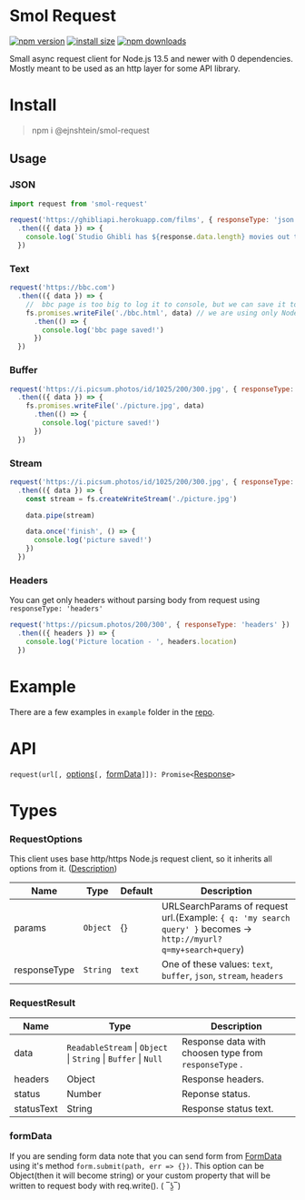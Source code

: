 # Smol Request

[![npm version](https://img.shields.io/npm/v/@ejnshtein/smol-request.svg?style=flat-square)](https://www.npmjs.org/package/@ejnshtein/smol-request)
[![install size](https://packagephobia.now.sh/badge?p=@ejnshtein/smol-request)](https://packagephobia.now.sh/result?p=@ejnshtein/smol-request)
[![npm downloads](https://img.shields.io/npm/dm/@ejnshtein/smol-request.svg?style=flat-square)](http://npm-stat.com/charts.html?package=@ejnshtein/smol-request)

Small async request client for Node.js 13.5 and newer with 0 dependencies.  
Mostly meant to be used as an http layer for some API library.

# Install

>npm i @ejnshtein/smol-request

## Usage

### JSON

```js
import request from 'smol-request'

request('https://ghibliapi.herokuapp.com/films', { responseType: 'json' })
  .then(({ data }) => {
    console.log(`Studio Ghibli has ${response.data.length} movies out there!`)
  })
```

### Text

```js
request('https://bbc.com')
  .then(({ data }) => {
    //  bbc page is too big to log it to console, but we can save it to the drive!
    fs.promises.writeFile('./bbc.html', data) // we are using only Node 13.5 and newer and promises are stable here
      .then(() => {
        console.log('bbc page saved!')
      })
  })
```

### Buffer

```js
request('https://i.picsum.photos/id/1025/200/300.jpg', { responseType: 'buffer' })
  .then(({ data }) => {
    fs.promises.writeFile('./picture.jpg', data)
      .then(() => {
        console.log('picture saved!')
      })
  })
```

### Stream

```js
request('https://i.picsum.photos/id/1025/200/300.jpg', { responseType: 'stream' })
  .then(({ data }) => {
    const stream = fs.createWriteStream('./picture.jpg')

    data.pipe(stream)

    data.once('finish', () => {
      console.log('picture saved!')
    })
  })
```

### Headers

You can get only headers without parsing body from request using `responseType: 'headers'`

```js
request('https://picsum.photos/200/300', { responseType: 'headers' })
  .then(({ headers }) => {
    console.log('Picture location - ', headers.location)
  })
```

# Example

There are a few examples in `example` folder in the [repo](https://github.com/ejnshtein/smol-request/tree/master/example).

# API

`request(url[, `[options](#RequestOptions)`[, `[formData](#formData)`]]): Promise<`[Response](#RequestResult)`>`


# Types

### RequestOptions

This client uses base http/https Node.js request client, so it inherits all options from it. ([Description](https://nodejs.org/api/http.html#http_http_request_url_options_callback))

|Name|Type|Default|Description|
|-|-|-|-|
|params|`Object`|{}|URLSearchParams of request url.(Example: `{ q: 'my search query' }` becomes -> `http://myurl?q=my+search+query`)|
|responseType|`String`|`text`|One of these values: `text`, `buffer`, `json`, `stream`, `headers` |

### RequestResult

|Name|Type|Description|
|-|-|-|
|data|`ReadableStream` \| `Object` \| `String` \| `Buffer` \| `Null` | Response data with choosen type from `responseType` .|
|headers|Object| Response headers. |
|status|Number| Reponse status. |
|statusText|String| Response status text. |

### formData

If you are sending form data note that you can send form from [FormData](https://npmjs.com/package/form-data) using it's method `form.submit(path, err => {})`.
This option can be Object(then it will become string) or your custom property that will be written to request body with req.write(). ( ‾ʖ̫‾)